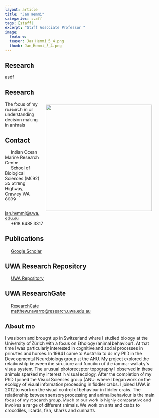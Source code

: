 ```yaml
---
layout: article
title: "Jan Hemmi"
categories: staff
tags: [staff]
excerpt: "Staff Associate Professor "
image:
  feature: 
  teaser: Jan_Hemmi_5_4.png
  thumb: Jan_Hemmi_5_4.png
---
```

## Research
asdf
## Research
<img src='Jan_Hemmi_5_4.png' align='right' width="350" hspace="20" vspace="10">
The focus of my research in on understanding decision making in animals

## Contact
<img src='images/icons/building-regular.svg' width="15px"> Indian Ocean Marine Research Centre <br>
<img src='/images/icons/building-regular.svg' width="15px">
School of Biological Sciences (M092)<br>
35 Stirling Highway, Crawley WA 6009

<img src='/images/icons/envelope-regular.svg' width="15px"> <a href="mailto:jan.hemmi@uwa.edu.au"> jan.hemmi@uwa.edu.au</a><br>
<img src='/images/icons/phone-solid.svg' width="15px"> +618 6488 3317<br>

## Publications
<img src='/images/icons/google-brands.svg' width="15px"> <a href="https://scholar.google.com.au//citations?user=tWEgycEAAAAJ&hl=en">Google Scholar</a><br>

## UWA Research Repository
<img src='/images/icons/researchgate-brands.svg' width="15px"> <a href="https://research-repository.uwa.edu.au/en/persons/jan-hemmi"> UWA Repository</a><br>

## UWA ResearchGate
<img src='/images/uvomeris_64.ico' width="15px"> <a href="https://www.researchgate.net/profile/Jan_Hemmi"> ResearchGate</a><br>
<img src='/images/icons/envelope-regular.svg' width="15px"> <a href="mailto:matthew.navarro@research.uwa.edu.au">matthew.navarro@research.uwa.edu.au</a><br>

## About me
I was born and brought up in Switzerland where I studied biology at the University of Zürich with a focus on Ethology (animal behaviour). At that time I was particularly interested in cognitive and social processes in primates and horses. In 1994 I came to Australia to do my PhD in the Developmental Neurobiology group at the ANU. My project explored the relationship between the structure and function of the tammar wallaby's visual system. The unusual photoreceptor topography I observed in these animals sparked my interest in visual ecology. After the completion of my PhD I joined the Visual Sciences group (ANU) where I began work on the ecology of visual information processing in fiddler crabs. I joined UWA in 2012 to work on the visual control of behaviour in fiddler crabs. The relationship between sensory processing and animal behaviour is the main focus of my research group. Much of our work is highly comparative and involves a range of different animals. We work on ants and crabs to crocodiles, lizards, fish, sharks and dunnarts.